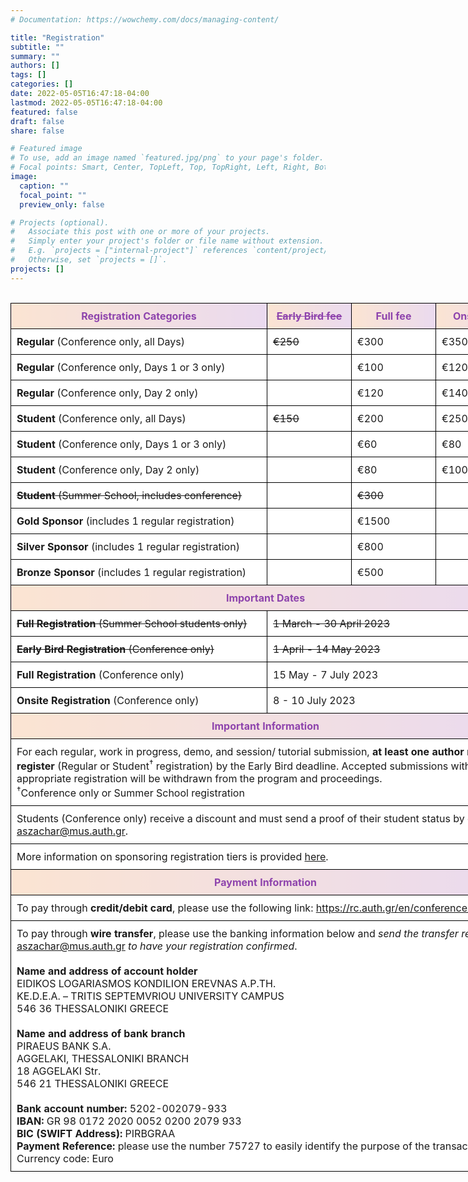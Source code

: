 ```yaml
---
# Documentation: https://wowchemy.com/docs/managing-content/

title: "Registration"
subtitle: ""
summary: ""
authors: []
tags: []
categories: []
date: 2022-05-05T16:47:18-04:00
lastmod: 2022-05-05T16:47:18-04:00
featured: false
draft: false
share: false

# Featured image
# To use, add an image named `featured.jpg/png` to your page's folder.
# Focal points: Smart, Center, TopLeft, Top, TopRight, Left, Right, BottomLeft, Bottom, BottomRight.
image:
  caption: ""
  focal_point: ""
  preview_only: false

# Projects (optional).
#   Associate this post with one or more of your projects.
#   Simply enter your project's folder or file name without extension.
#   E.g. `projects = ["internal-project"]` references `content/project/deep-learning/index.md`.
#   Otherwise, set `projects = []`.
projects: []
---
```


</br>
<style type="text/css">
.tg  {border-collapse:collapse;border-spacing:0;margin:0px auto;}
.tg td{border-color:black;border-style:solid;border-width:1px;font-family:inherit;font-size:inherit;background-color:white;
  overflow:hidden;padding:10px 9px;word-break:normal;}
.tg th{border-color:black;border-style:solid;border-width:1px;font-family:inherit;font-size:inherit;color:#8E44AD;  background-image: linear-gradient(90deg, #fbe4d2, #eadaef);
  font-weight:normal;overflow:hidden;padding:10px 9px;word-break:normal;}
@media screen and (max-width: 767px) {.tg {width: auto !important;}.tg col {width: auto !important;}.tg-wrap {overflow-x: auto;-webkit-overflow-scrolling: touch;margin: auto 0px;}}</style>
<div class="tg-wrap"><table class="tg" style="undefined;table-layout: fixed; width: 820px">
<colgroup>
<col style="width: 410px">
<col style="width: 135px">
<col style="width: 135px">
<col style="width: 135px">
</colgroup>
<thead>
  <tr>
    <th><b>Registration Categories</b></th>
    <th><b><s>Early Bird fee</s></b></th>
    <th><b>Full fee</b></th>
    <th><b>Onsite fee</b></th>
  </tr>
</thead>
<tbody>
  <tr>
    <td><b>Regular</b> (Conference only, all Days)</td>
    <td><s>€250</s></td>
    <td>€300</td>
    <td>€350</td>
  </tr>
   <tr>
    <td><b>Regular</b> (Conference only, Days 1 or 3 only)</td>
    <td></td>
    <td>€100</td>
    <td>€120</td>
  </tr>
   <tr>
    <td><b>Regular</b> (Conference only, Day 2 only)</td>
    <td></td>
    <td>€120</td>
    <td>€140</td>
  </tr>
  <tr>
    <td><b>Student</b> (Conference only, all Days)</td>
    <td><s>€150</s></td>
    <td>€200</td>
    <td>€250</td>
  </tr>
   <tr>
    <td><b>Student</b> (Conference only, Days 1 or 3 only)</td>
    <td></td>
    <td>€60</td>
    <td>€80</td>
  </tr>
   <tr>
    <td><b>Student</b> (Conference only, Day 2 only)</td>
    <td></td>
    <td>€80</td>
    <td>€100</td>
  </tr>
  <tr>
    <td><s><b>Student</b> (Summer School, includes conference)</s></td>
    <td></td>
    <td><s>€300</s></td>
    <td></td>
  </tr>
  <tr>
    <td><b>Gold Sponsor</b> (includes 1 regular registration)</td>
    <td></td>
    <td>€1500</td>
    <td></td>
  </tr>
  <tr>
    <td><b>Silver Sponsor</b> (includes 1 regular registration)</td>
    <td></td>
    <td>€800</td>
    <td></td>
  </tr>
  <tr>
    <td><b>Bronze Sponsor</b> (includes 1 regular registration)</td>
    <td></td>
    <td>€500</td>
    <td></td>
  </tr>
  <tr>
    <th colspan="4"><b>Important Dates</b></th>
  </tr>
  <tr>
    <td><s><b>Full Registration</b> (Summer School students only)</s></td>
    <td colspan="3"><s>1 March - 30 April 2023</s></td>
  </tr>
  <tr>
    <td><s><b>Early Bird Registration</b> (Conference only)</s></td>
    <td colspan="3"><s>1 April - 14 May 2023</s></td>
  </tr>
  <tr>
    <td><b>Full Registration</b> (Conference only)</td>
    <td colspan="3"> 15 May - 7 July 2023 </td>
  </tr>
  <tr>
    <td><b>Onsite Registration</b> (Conference only)</td>
    <td colspan="3">8 - 10 July 2023</td>
  </tr>
  <tr>
    <th colspan="4"><b>Important Information</b></th>
  </tr>
  <tr>
    <td colspan="4">For each regular, work in progress, demo, and session/ tutorial submission, <b>at least one author must register</b> (Regular or Student<sup>&dagger;</sup> registration) by the Early Bird deadline. Accepted submissions without an appropriate registration will be withdrawn from the program and proceedings.</br>
      <sup>&dagger;</sup>Conference only or Summer School registration </td>
  </tr>
   <tr>
    <td colspan="4">Students (Conference only) receive a discount and must send a proof of their student status by email to <a href="mailto:aszachar@mus.auth.gr">aszachar@mus.auth.gr</a>.</td>
  </tr>
  <tr>
    <td colspan="4">More information on sponsoring registration tiers is provided <a href="https://timbreconference.org/timbre2023/cfs/">here</a>.
    </td>
  </tr>
  <tr>
    <th colspan="4"><b>Payment Information</b></th>
  </tr>
  <tr>
    <td colspan="4">To pay through <b>credit/debit card</b>, please use the following link: <a href="https://rc.auth.gr/en/conference/159">https://rc.auth.gr/en/conference/159</a>. </td>
  </tr>
  <tr>
    <td colspan="4">To pay through <b>wire transfer</b>, please use the banking information below and <i>send the transfer receipt to</i> <a href="mailto:aszachar@mus.auth.gr">aszachar@mus.auth.gr</a> <i>to have your registration confirmed</i>. </br></br>
   <b>Name and address of account holder</b></br>
    EIDIKOS LOGARIASMOS KONDILION EREVNAS A.P.TH. </br>
    KE.D.E.A. – TRITIS SEPTEMVRIOU UNIVERSITY CAMPUS </br>
    546 36 THESSALONIKI GREECE </br></br>
   <b>Name and address of bank branch</b></br>
    PIRAEUS BANK S.A. </br>
    AGGELAKI, THESSALONIKI BRANCH </br>
    18 AGGELAKI Str. </br>
    546 21 THESSALONIKI GREECE </br></br>
    <b>Bank account number:</b> 5202-002079-933</br>
    <b>IBAN:</b> GR 98 0172 2020 0052 0200 2079 933</br>
    <b>BIC (SWIFT Address):</b> PIRBGRAΑ </br>
    <b>Payment Reference:</b> please use the number 75727 to easily identify the purpose of the transaction
    Currency code: Euro
    </td>
  </tr>    
</tbody>
</table></div>


